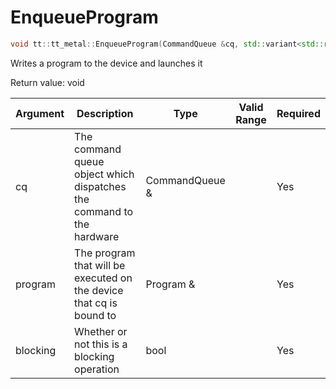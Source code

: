 # EnqueueProgram

```cpp
void tt::tt_metal::EnqueueProgram(CommandQueue &cq, std::variant<std::reference_wrapper<Program>, std::shared_ptr<Program>> program, bool blocking)
```

Writes a program to the device and launches it

Return value: void

| Argument      | Description                                                           | Type           | Valid Range      | Required       |
|---------------|-----------------------------------------------------------------------|----------------|------------------|----------------|
| cq            | The command queue object which dispatches the command to the hardware | CommandQueue & |                  | Yes            |
| program       | The program that will be executed on the device that cq is bound to   | Program &      |                  | Yes            |
| blocking      | Whether or not this is a blocking operation                           | bool           |                  | Yes            |
